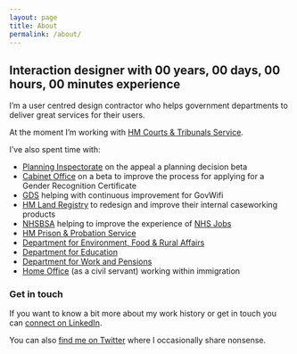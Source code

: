 ```yaml
---
layout: page
title: About
permalink: /about/
---
```


## Interaction designer with <span id="exp"><span class="years">00</span> years, <span class="days">00</span> days, <span class="hours">00</span> hours, <span class="minutes">00</span> minutes experience</span>

I&rsquo;m a user centred design contractor who helps government departments to deliver great services for their users.

At the moment I&rsquo;m working with [HM Courts &amp; Tribunals Service]([https://www.gov.uk/government/organisations/planning-inspectorate](https://www.gov.uk/government/organisations/hm-courts-and-tribunals-service)).

I&rsquo;ve also spent time with:
* [Planning Inspectorate](https://www.gov.uk/government/organisations/planning-inspectorate) on the appeal a planning decision beta
* [Cabinet Office](https://www.gov.uk/government/organisations/cabinet-office) on a beta to improve the process for applying for a Gender Recognition Certificate
* [GDS](https://www.gov.uk/government/organisations/government-digital-service) helping with continuous improvement for GovWifi
* [HM Land Registry](https://www.gov.uk/government/organisations/land-registry) to redesign and improve their internal caseworking products
* [NHSBSA](https://www.nhsbsa.nhs.uk/) helping to improve the experience of [NHS Jobs](https://beta.jobs.nhs.uk/home)
* [HM Prison &amp; Probation Service](https://www.gov.uk/government/organisations/her-majestys-prison-and-probation-service)
* [Department for Environment, Food & Rural Affairs](https://www.gov.uk/government/organisations/department-for-environment-food-rural-affairs)
* [Department for Education](https://www.gov.uk/government/organisations/department-for-education)
* [Department for Work and Pensions](https://www.gov.uk/government/organisations/department-for-work-pensions)
* [Home Office](https://www.gov.uk/government/organisations/home-office) (as a civil servant) working within immigration

### Get in touch

If you want to know a bit more about my work history or get in touch you can [connect on LinkedIn](https://www.linkedin.com/in/chrispaularmstrong/).

You can also [find me on Twitter](https://twitter.com/chrisnothanson) where I occasionally share nonsense.
